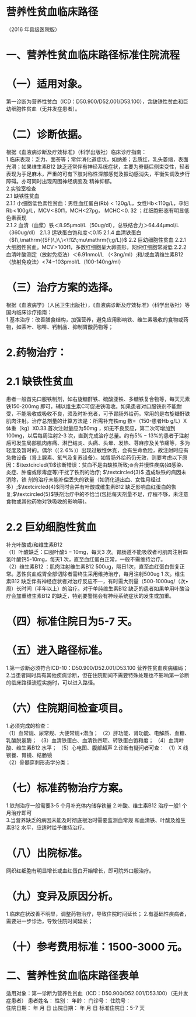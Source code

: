 # 营养性贫血临床路径  
（2016 年县级医院版）  
# 一、营养性贫血临床路径标准住院流程  
# （一）适用对象。  
第一诊断为营养性贫血（ICD：D50.900/D52.001/D53.100），含缺铁性贫血和巨幼细胞性贫血（无并发症患者）。  
# （二）诊断依据。  
根据《血液病诊断及疗效标准》（科学出版社）临床诊疗指南：  
1.临床表现：乏力、面苍等；常伴消化道症状，如纳差；舌质红，乳头萎缩，表面光滑；如果维生素B12 缺乏还常伴有神经系统症状，主要为脊髓后侧束变性，轻者表现为手足麻木，严重的可有下肢对称性深部感觉及振动感消失，平衡失调及步行障碍。亦可同时出现周围神经病变及 精神抑郁。  
2.实验室检查  
2.1 缺铁性贫血  
2.1.1 小细胞低色素性贫血：男性血红蛋白$(\mathrm{Rb)<120g/L}$，女性$\mathrm{Hb\!<\!110g/L}$，孕妇$\mathrm{Rb\!<\!100g/L}$，$\mathrm{MCV}\!<\!80\mathrm{f}1$，$\mathrm{{MCH}}\!<$27pg， $\mathrm{MCHC}\!<\!0.\;32$ ；红细胞形态有明显低色素表现  
2.1.2 血清（血浆）铁＜8.95μmol/L（50ug/dl），总铁结合力＞64.44μmol/L（360ug/dl） 
2.1.3 运铁蛋白饱和度＜0.15 
2.1.4 血清铁蛋白（$(\,\mathrm{{SF}\,)\,\<\!12\;mu\mathrm{\;g/L}}$ 
2.2 巨幼细胞性贫血 
 2.2.1 大细胞性贫血。$\mathrm{MCV}\!>\!100\mathrm{f}1$，多数红细胞呈大卵圆形，网织红细胞常减低 
 2.2.2 血清叶酸测定（放射免疫法）＜6.91nmol/L
 （<3ng/ml）;和/或血清维生素B12（放射免疫法）$<\!74\!-$103pmol/L（100-140ng/ml）  
# （三）治疗方案的选择。  
根据《血液病学》（人民卫生出版社），《血液病诊断及疗效标准》（科学出版社）等国内临床诊疗指南：  
1.基本治疗：改善膳食结构，加强营养，避免应用影响铁、维生素吸收的食物或药物，如茶叶、咖啡、钙制品、抑制胃酸药物等；  
# 2.药物治疗：  
# 2.1 缺铁性贫血  
患者一般首先口服铁制剂，如右旋糖酐铁、硫酸亚铁、多糖铁复合物等，每天元素铁150-200mg 即可，辅以维生素C可促进铁吸收。如果患者对口服铁剂不能耐受，不能吸收或吸收不良，须及时补充者，可予胃肠外给药。常用的是右旋糖酐铁肌肉注射。治疗总剂量的计算方法是：所需补充铁mg 数$=$（150-患者Hb g/L）Х体重（kg）Х0.33.首次注射量应为$50\mathrm{mg}$ ，如无不良反应，第二次可增加到$100\mathrm{mg}$，以后每周注射2-3 次，直到完成治疗总量。约有$5\%{-}13\%$的患者于注射后可发生局部肌肉疼痛、淋巴结炎、头痛、头晕、发热、荨麻疹及关节痛等，多为轻度及暂时的。偶尔（$(\,2.\,6\%\,)$）出现过敏性休克，会有生命危险，故注射时应有急救设备（肾上腺素、氧气及复苏设备）。如胃肠外给药仍无效，则要考虑以下原因：$\textcircled{1}$诊断错误：贫血不是由缺铁所致;$\circledcirc$合并慢性疾病(如感染、炎症、肿瘤或尿毒症等)干扰了铁剂的治疗; $\textcircled{3}$ 造成缺铁的病因未消除，铁 剂的治疗未能补偿丢失的铁量（如消化道出血、女性月经过多）;$\textcircled{4}$同时合并有叶酸或维生素B12 缺乏影响血红蛋白的恢复;$\textcircled{5}$铁剂治疗中的不恰当(包括每天剂量不足，疗程不够，未注意食物或其他药物对铁吸收的影响等)。  
# 2.2 巨幼细胞性贫血  
补充叶酸或/和维生素B12  
（1）叶酸缺乏：口服叶酸$5{-}10\mathrm{mg}$，每天3 次。胃肠道不能吸收者可肌肉注射四氢叶酸钙5-10mg，每天1 次，直至血红蛋白正常，一般不需维持治疗。  
（2）维生素B12 ：肌肉注射维生素B12 500ug，隔日1次，直至血红蛋白恢复正常。恶性贫血或胃全部切除者需终生采用维持治疗，每月注射500ug 1 次。维生素B12 缺乏伴有神经症状者对治疗反应不一，有时需大剂量（500-1000ug/（次•周）长时间（半年以上）的治疗。对于单纯维生素B12 缺乏的患者如果单用叶酸治疗会加重维生素B12 的缺乏，特别要警惕会有神经系统症状的发生或加重。  
# （四）标准住院日为5-7 天。  
# （五）进入路径标准。  
1.第一诊断必须符合ICD-10：D50.900/D52.001/D53.100 营养性贫血疾病编码；  
2.当患者同时具有其他疾病诊断，但在住院期间不需要特殊处理也不影响第一诊断的临床路径流程实施时，可以进入路径。  
# （六）住院期间检查项目。  
1.必须完成的检查：  
（1）血常规、尿常规、大便常规+潜血； 
（2）肝功能、肾功能、电解质、血糖、乳酸脱氢酶； 
（3）血清铁蛋白、血清铁四项、转铁蛋白饱和度； 
（4）血清叶酸、维生素B12 水平； 
（5）心电图、腹部超声 
2.诊断有疑问者可查： 
（1）X 线钡餐、胃镜、结肠镜  
（2）骨髓穿刺形态学分类；  
# （七）标准药物治疗方案。  
1.铁剂治疗一般需要3-5 个月补充体内储存铁量 
2.叶酸、维生素B12 治疗一般1 个月治疗即可  
3.当营养缺乏的病因未能及时彻底根治时需要监测血常规 和血清铁、叶酸及维生素B12 水平，应适时给予维持治疗。  
# （八）出院标准。  
网织红细胞有明显增长或血红蛋白开始增长，即可院外口服治疗。  
# （九）变异及原因分析。  
1.临床症状改善不明显，调整药物治疗，导致住院时间延长； 2.有基础性疾病者，需要进一步诊治，导致住院时间延长；  
# （十）参考费用标准：1500-3000 元。  
# 二、营养性贫血临床路径表单  
适用对象：第一诊断为营养性贫血（ICD：D50.900/D52.001/D53.100）（无并发症患者） 患者姓名：          性别：      年龄：       门诊号：         住院号：  
住院日期：     年    月    日 出院日期：     年    月    日  标准住院日：5-7 天  

